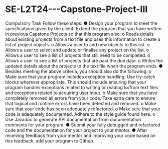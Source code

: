 # SE-L2T24---Capstone-Project-III

Compulsory Task
Follow these steps:
● Design your program to meet the specifications given by the client.
Extend the program that you have written in previous Capstone Projects
so that this program also:
o Reads details about existing projects from a text file and uses this
information to create a list of project objects.
o Allows a user to add new objects to this list.
o Allows a user to select and update or finalise any project on the list.
o Allows a user to see a list of projects that still need to be completed.
o Allows a user to see a list of projects that are past the due date.
o Writes the updated details about the projects to the text file when
the program ends.
● Besides meeting the above criteria, you should also do the following:
o Make sure that your program includes exception handling. Use
try-catch blocks wherever appropriate. This should include ensuring
that your program handles exceptions related to writing or reading
to/from text files and exceptions related to acquiring user input.
o Make sure that you have completely removed all errors from your
code. Take extra care to ensure that logical and runtime errors have
been detected and removed.
o Make sure that your code has been adequately refactored.
o Make sure that your code is adequately documented. Adhere to the
style guide found here.
o Use Javadoc to generate API documentation from documentation
comments for your program.
● Submit your fully debugged and refactored code and the documentation
for your project to your mentor.
● After receiving feedback from your mentor and improving your code
based on this feedback, add your program to Github.

